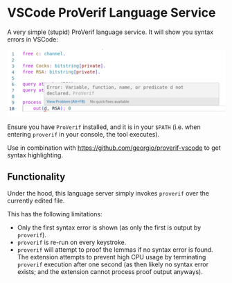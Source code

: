 # VSCode ProVerif Language Service

A very simple (stupid) ProVerif language service. It will show you syntax errors in VSCode:

![Screenshot showing how the extension shows errors from ProVerif](./docs/sample.png)

Ensure you have `ProVerif` installed, and it is in your `$PATH` (i.e. when entering `proverif` in your console, the tool executes).

Use in combination with https://github.com/georgio/proverif-vscode to get syntax highlighting.

## Functionality

Under the hood, this language server simply invokes `proverif` over the currently edited file. 

This has the following limitations:
- Only the first syntax error is shown (as only the first is output by `proverif`).
- `proverif` is re-run on every keystroke.
- `proverif` will attempt to proof the lemmas if no syntax error is found. The extension attempts to prevent high CPU usage by terminating `proverif` execution after one second (as then likely no syntax error exists; and the extension cannot process proof output anyways).

